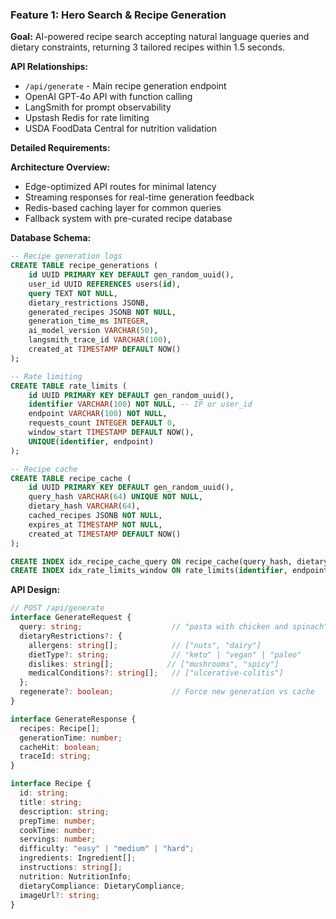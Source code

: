 ### Feature 1: Hero Search & Recipe Generation

**Goal:** AI-powered recipe search accepting natural language queries and dietary constraints, returning 3 tailored recipes within 1.5 seconds.

**API Relationships:**
- `/api/generate` - Main recipe generation endpoint
- OpenAI GPT-4o API with function calling
- LangSmith for prompt observability
- Upstash Redis for rate limiting
- USDA FoodData Central for nutrition validation

**Detailed Requirements:**

**Architecture Overview:**
- Edge-optimized API routes for minimal latency
- Streaming responses for real-time generation feedback
- Redis-based caching layer for common queries
- Fallback system with pre-curated recipe database

**Database Schema:**
```sql
-- Recipe generation logs
CREATE TABLE recipe_generations (
    id UUID PRIMARY KEY DEFAULT gen_random_uuid(),
    user_id UUID REFERENCES users(id),
    query TEXT NOT NULL,
    dietary_restrictions JSONB,
    generated_recipes JSONB NOT NULL,
    generation_time_ms INTEGER,
    ai_model_version VARCHAR(50),
    langsmith_trace_id VARCHAR(100),
    created_at TIMESTAMP DEFAULT NOW()
);

-- Rate limiting
CREATE TABLE rate_limits (
    id UUID PRIMARY KEY DEFAULT gen_random_uuid(),
    identifier VARCHAR(100) NOT NULL, -- IP or user_id
    endpoint VARCHAR(100) NOT NULL,
    requests_count INTEGER DEFAULT 0,
    window_start TIMESTAMP DEFAULT NOW(),
    UNIQUE(identifier, endpoint)
);

-- Recipe cache
CREATE TABLE recipe_cache (
    id UUID PRIMARY KEY DEFAULT gen_random_uuid(),
    query_hash VARCHAR(64) UNIQUE NOT NULL,
    dietary_hash VARCHAR(64),
    cached_recipes JSONB NOT NULL,
    expires_at TIMESTAMP NOT NULL,
    created_at TIMESTAMP DEFAULT NOW()
);

CREATE INDEX idx_recipe_cache_query ON recipe_cache(query_hash, dietary_hash);
CREATE INDEX idx_rate_limits_window ON rate_limits(identifier, endpoint, window_start);
```

**API Design:**
```typescript
// POST /api/generate
interface GenerateRequest {
  query: string;                    // "pasta with chicken and spinach"
  dietaryRestrictions?: {
    allergens: string[];            // ["nuts", "dairy"]
    dietType?: string;              // "keto" | "vegan" | "paleo"
    dislikes: string[];            // ["mushrooms", "spicy"]
    medicalConditions?: string[];   // ["ulcerative-colitis"]
  };
  regenerate?: boolean;             // Force new generation vs cache
}

interface GenerateResponse {
  recipes: Recipe[];
  generationTime: number;
  cacheHit: boolean;
  traceId: string;
}

interface Recipe {
  id: string;
  title: string;
  description: string;
  prepTime: number;
  cookTime: number;
  servings: number;
  difficulty: "easy" | "medium" | "hard";
  ingredients: Ingredient[];
  instructions: string[];
  nutrition: NutritionInfo;
  dietaryCompliance: DietaryCompliance;
  imageUrl?: string;
}

```